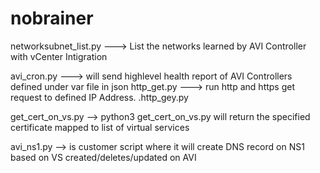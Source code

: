 # nobrainer

networksubnet_list.py ---> List the networks learned by AVI Controller with vCenter Intigration

avi_cron.py ---> will send highlevel health report of AVI Controllers defined under var file in json
http_get.py ---> run http and https get request to defined IP Address.
                 .http_gey.py <ip address>
  
get_cert_on_vs.py --> python3 get_cert_on_vs.py will return the specified certificate mapped to list of virtual services
  
avi_ns1.py --> is customer script where it will create DNS record on NS1 based on VS created/deletes/updated on AVI
